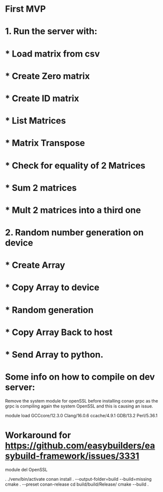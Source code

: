 # First MVP
# 1. Run the server with:
#  * Load matrix from csv
#  * Create Zero matrix
#  * Create ID matrix
#  * List Matrices
#  * Matrix Transpose
#  * Check for equality of 2 Matrices
#  * Sum 2 matrices
#  * Mult 2 matrices into a third one
# 2. Random number generation on device
#   * Create Array
#   * Copy Array to device
#   * Random generation
#   * Copy Array Back to host
#   * Send Array to python.


# Some info on how to compile on dev server:

Remove the system module for openSSL before installing conan grpc
as the grpc is compiling again the system OpenSSL and this is causing an issue.

module load GCCcore/12.3.0 Clang/16.0.6 ccache/4.9.1 GDB/13.2 Perl/5.36.1
# Workaround for https://github.com/easybuilders/easybuild-framework/issues/3331
module del OpenSSL

. ./venv/bin/activate
 conan install . --output-folder=build --build=missing
 cmake . --preset conan-release
 cd build/build/Release/
 cmake --build . 
